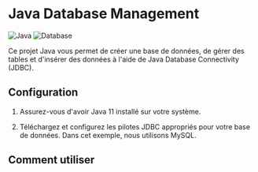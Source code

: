 # Java Database Management

![Java](https://img.shields.io/badge/Java-11-green)
![Database](https://img.shields.io/badge/Database-MySQL-blue)

Ce projet Java vous permet de créer une base de données, de gérer des tables et d'insérer des données à l'aide de Java Database Connectivity (JDBC).

## Configuration

1. Assurez-vous d'avoir Java 11 installé sur votre système.

2. Téléchargez et configurez les pilotes JDBC appropriés pour votre base de données. Dans cet exemple, nous utilisons MySQL.


## Comment utiliser
